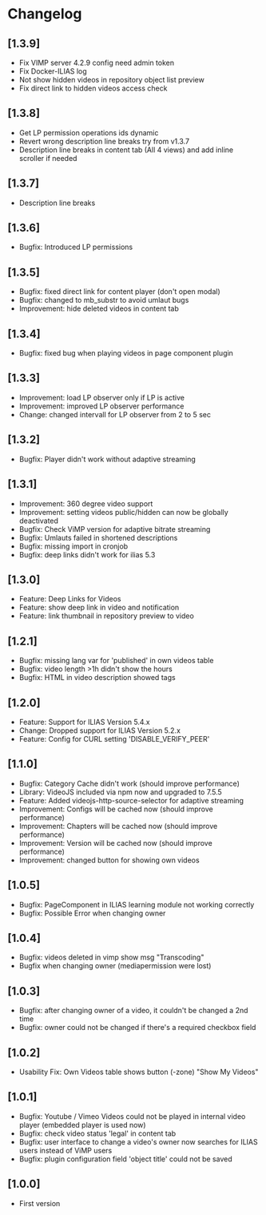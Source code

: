 # Changelog

## [1.3.9]
- Fix VIMP server 4.2.9 config need admin token
- Fix Docker-ILIAS log
- Not show hidden videos in repository object list preview
- Fix direct link to hidden videos access check

## [1.3.8]
- Get LP permission operations ids dynamic
- Revert wrong description line breaks try from v1.3.7
- Description line breaks in content tab (All 4 views) and add inline scroller if needed

## [1.3.7]
- Description line breaks

## [1.3.6]
- Bugfix: Introduced LP permissions

## [1.3.5]
- Bugfix: fixed direct link for content player (don't open modal)
- Bugfix: changed to mb_substr to avoid umlaut bugs
- Improvement: hide deleted videos in content tab

## [1.3.4]
- Bugfix: fixed bug when playing videos in page component plugin

## [1.3.3]
- Improvement: load LP observer only if LP is active
- Improvement: improved LP observer performance
- Change: changed intervall for LP observer from 2 to 5 sec

## [1.3.2]
- Bugfix: Player didn't work without adaptive streaming

## [1.3.1]
- Improvement: 360 degree video support
- Improvement: setting videos public/hidden can now be globally deactivated
- Bugfix: Check ViMP version for adaptive bitrate streaming
- Bugfix: Umlauts failed in shortened descriptions
- Bugfix: missing import in cronjob
- Bugfix: deep links didn't work for ilias 5.3

## [1.3.0]
- Feature: Deep Links for Videos
- Feature: show deep link in video and notification
- Feature: link thumbnail in repository preview to video

## [1.2.1]
- Bugfix: missing lang var for 'published' in own videos table
- Bugfix: video length >1h didn't show the hours
- Bugfix: HTML in video description showed tags

## [1.2.0]
- Feature: Support for ILIAS Version 5.4.x
- Change: Dropped support for ILIAS Version 5.2.x
- Feature: Config for CURL setting 'DISABLE_VERIFY_PEER'

## [1.1.0]
- Bugfix: Category Cache didn't work (should improve performance)
- Library: VideoJS included via npm now and upgraded to 7.5.5
- Feature: Added videojs-http-source-selector for adaptive streaming
- Improvement: Configs will be cached now (should improve performance)
- Improvement: Chapters will be cached now (should improve performance)
- Improvement: Version will be cached now (should improve performance)
- Improvement: changed button for showing own videos

## [1.0.5]
- Bugfix: PageComponent in ILIAS learning module not working correctly
- Bugfix: Possible Error when changing owner

## [1.0.4]
- Bugfix: videos deleted in vimp show msg "Transcoding"
- Bugfix when changing owner (mediapermission were lost)

## [1.0.3]
- Bugfix: after changing owner of a video, it couldn't be changed a 2nd time
- Bugfix: owner could not be changed if there's a required checkbox field

## [1.0.2]
- Usability Fix: Own Videos table shows button (-zone) "Show My Videos"

## [1.0.1]
- Bugfix: Youtube / Vimeo Videos could not be played in internal video player (embedded player is used now)
- Bugfix: check video status 'legal' in content tab
- Bugfix: user interface to change a video's owner now searches for ILIAS users instead of ViMP users
- Bugfix: plugin configuration field 'object title' could not be saved

## [1.0.0]
- First version
